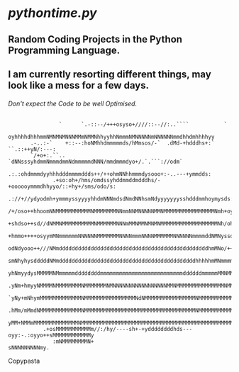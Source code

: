 # ***pythontime.py***
## Random Coding Projects in the Python Programming Language.
## I am currently resorting different things, may look like a mess for a few days.
###### *Don't expect the Code to be well Optimised.*



                    `      `.-::--/+++osyso+////::--//:..````           `                   
                      oyhhhhdhhhmmNMNMNMNNNMMmNMMNhhyyhhNmmmNMNNNNNmNNNNNNmmdhhdmhhhhyy             
           .-..:-`    +::--:hoNMhhdmmmmmds/hMmsos/-`  .dMd-+hdddhs+:`   ``.::++yN/:---:             
           `/+o+:.``..     `dNNsssyhdmmNmmmdmmNdmmmmmdNNN/mmdmmmdyo+/.`.```://odm`                  
                     .:.:ohdmmmdyyhhhdddmmmmddds++/++ohmNNhhmmmdysooo+:-..---+ymmdds:               
                  .+so:oh+/hms/omdssyhddmmddmdddhs/-+oooooymmmdhhyyo/::+hy+/sms/odo/s:              
                .://+//ydyodmh+ymmmyssyyyyhhdmNNNmdsdNmdNNhsmNdyyyyyyysshdddmmhoymysds:.            
               /+/oso++hhoomNNMMMMMMMMMMMNMMMMMMMNNmmNNMNNNNNMMNMMMMMMMMMMMMMMMMNmh+oy+/`           
               +shdso++sd//dNMMNMMMMMMMMMMNMMMMMMNNNmMMNMMNMNMNMMMMMMMMMMMMMMMMMMNh/oho/-           
               +hmmo++++osyymMNmmmmmmNNNNNNMMMMMMMNNNNmmmNNNNMMMMMMNNNNNNmmmmddNMNysso++:           
               odNdyooo++///NMmdddddddddddddddddddddddddddddddddddddddddddddddhmMNo/++oo/           
               smNhyhysdddddNMmdddddddddddddddddddddddddddddddddddddddddddhhhhhmMNmmmmmys           
              yhNmyydysMMMMMNMmmmmmddddddddmmmmmmmmmmmmmmmmmmmmmmmmmmddddddmmmmmMMNMMMNyh           
              .yNm+hmyyNMMMMNMMMMMMMMNMMMMMMMNMNNNNNNNNNNNNNNNNNMMNMMMMMMMMMMMMMMMNMMMNym           
              `yNy+mNhymMMMMMMMMMMMMMNMMMMMMMMMMMMMMMMNdNMMMMMMMMMMMMMMMMNMMMMMMMMMMMMmhN           
              .hMm/mMmdNMMMMMMMMMMMMMNMMMMMMMMMMMMMMMMMMMMMMMMMMMMMMMMMMMNMMMMMMMMMMMMNdN           
               yMM+NMMmMMMMMMMMMMMMMMNMMMMMMMMMMMMMMMMMMMMMMMMMMMMMMMMMMMMMMMMMMMMMMMMMMm           
               .+osMMMMMMMMMMMm//:/hy/----sh+-+yddddddddhds---oyy:-.:oyyo++sMMMMMMMMMMMMy           
                  :mNMMMMMMMMN+                                             sNNNNNNNNNmy.           

                                                                                                                                                   
Copypasta
